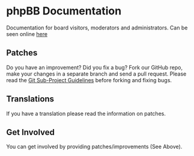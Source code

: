 # phpBB Documentation

Documentation for board visitors, moderators and administrators. Can be seen online [here](http://www.phpbb.com/support/documentation/3.0/?from=submenu) 

## Patches

Do you have an improvement? Did you fix a bug? Fork our GitHub repo, make your changes in a separate branch and send a pull request.
Please read the [Git Sub-Project Guidelines](http://wiki.phpbb.com/Sub-Project_Contribution_Guidelines) before forking and fixing bugs.

## Translations

If you have a translation please read the information on patches.

## Get Involved

You can get involved by providing patches/improvements (See Above).
